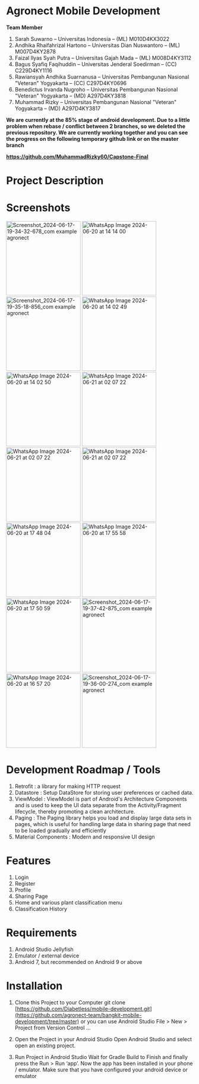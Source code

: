 # Agronect Mobile Development

**Team Member**
1. Sarah Suwarno – Universitas Indonesia – (ML) M010D4KX3022
2. Andhika Rhaifahrizal Hartono – Universitas Dian Nuswantoro – (ML) M007D4KY2878
3. Faizal Ilyas Syah Putra – Universitas Gajah Mada – (ML) M008D4KY3112
4. Bagus Syafiq Faqihuddin – Universitas Jenderal Soedirman – (CC) C229D4KY1116
5. Rawiansyah Andhika Suarnanusa – Universitas Pembangunan Nasional "Veteran" Yogyakarta – (CC) C297D4KY0696
6. Benedictus Irvanda Nugroho – Universitas Pembangunan Nasional "Veteran" Yogyakarta – (MD) A297D4KY3818
7. Muhammad Rizky – Universitas Pembangunan Nasional "Veteran" Yogyakarta – (MD) A297D4KY3817

**We are currently at the 85% stage of android development. Due to a little problem when rebase / conflict between 2 branches, so we deleted the previous repository. We are currently working together and you can see the progress on the following temporary github link or on the master branch**

**https://github.com/MuhammadRizky60/Capstone-Final**

# Project Description

# Screenshots

<img src="https://github.com/agronect-team/bangkit-mobile-development/assets/127836015/acf98e4a-4731-4782-bf08-e80f2183524a" alt="Screenshot_2024-06-17-19-34-32-678_com example agronect" width="200">
<img src="https://github.com/agronect-team/bangkit-mobile-development/assets/127836015/4beb21a3-13e7-4107-88ec-7e4c78f4b1ee" alt="WhatsApp Image 2024-06-20 at 14 14 00" width="200">
<img src="https://github.com/agronect-team/bangkit-mobile-development/assets/127836015/be088549-b41e-4382-a9aa-7d1397740005" alt="Screenshot_2024-06-17-19-35-18-856_com example agronect" width="200">
<img src="https://github.com/agronect-team/bangkit-mobile-development/assets/127836015/02eaf216-c5a8-4364-9764-45149bd3d632" alt="WhatsApp Image 2024-06-20 at 14 02 49" width="200">
<img src="https://github.com/agronect-team/bangkit-mobile-development/assets/127836015/72a0c5e7-442e-46ee-a1b9-00a861fe65ea" alt="WhatsApp Image 2024-06-20 at 14 02 50" width="200">
<img src="https://github.com/agronect-team/bangkit-mobile-development/assets/127836015/bf8da594-b1b7-4bdb-9a87-8c9bbf241de1" alt="WhatsApp Image 2024-06-21 at 02 07 22" width="200">
<img src="https://github.com/agronect-team/bangkit-mobile-development/assets/127836015/d1c64546-7294-42cc-b49e-7eb5c1056bbe" alt="WhatsApp Image 2024-06-21 at 02 07 22" width="200">
<img src="https://github.com/agronect-team/bangkit-mobile-development/assets/127836015/e0bd4855-11a3-432c-8e97-509ea2e2d3e5" alt="WhatsApp Image 2024-06-21 at 02 07 22" width="200">
<img src="https://github.com/agronect-team/bangkit-mobile-development/assets/127836015/3fd6f8ef-d0b4-438e-8445-646ec3071d5c" alt="WhatsApp Image 2024-06-20 at 17 48 04" width="200">
<img src="https://github.com/agronect-team/bangkit-mobile-development/assets/127836015/fa6aa6bf-224e-4d79-907e-b29c108c917d" alt="WhatsApp Image 2024-06-20 at 17 55 58" width="200">
<img src="https://github.com/agronect-team/bangkit-mobile-development/assets/127836015/b774a9f0-127d-4b6e-8dec-9851294b047f" alt="WhatsApp Image 2024-06-20 at 17 50 59" width="200">
<img src="https://github.com/agronect-team/bangkit-mobile-development/assets/127836015/6e3e26cf-a669-491a-a4a7-22a60ff4ddaa" alt="Screenshot_2024-06-17-19-37-42-875_com example agronect" width="200">
<img src="https://github.com/agronect-team/bangkit-mobile-development/assets/127836015/41839026-c558-475c-905c-86aa75ce073d" alt="WhatsApp Image 2024-06-20 at 16 57 20" width="200">
<img src="https://github.com/agronect-team/bangkit-mobile-development/assets/127836015/5d00e811-09f6-448c-ad87-5952983d86a6" alt="Screenshot_2024-06-17-19-36-00-274_com example agronect" width="200">





# Development Roadmap / Tools
1. Retrofit : a library for making HTTP request
2. Datastore : Setup DataStore for storing user preferences or cached data.
3. ViewModel : ViewModel is part of Android's Architecture Components and is used to keep the UI data separate from the Activity/Fragment lifecycle, thereby promoting a clean architecture.
4. Paging : The Paging library helps you load and display large data sets in pages, which is useful for handling large data in sharing page that need to be loaded gradually and efficiently
5. Material Components : Modern and responsive UI design

# Features
1. Login
2. Register
3. Profile
4. Sharing Page
5. Home and various plant classification menu
6. Classification History 

# Requirements
1. Android Studio Jellyfish
2. Emulator / external device
3. Android 7, but recommended on Android 9 or above

# Installation
1. Clone this Project to your Computer
git clone [https://github.com/Diabetless/mobile-development.git](https://github.com/agronect-team/bangkit-mobile-development/tree/master)
or you can use Android Studio
File > New > Project from Version Control …

2. Open the Project in your Android Studio
Open Android Studio and select open an existing project.

3. Run Project in Android Studio
Wait for Gradle Build to Finish and finally press the Run > Run ‘app’. Now the app has been installed in your phone / emulator. Make sure that you have configured your android device or emulator
